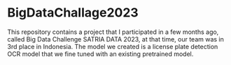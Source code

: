 # BigDataChallage2023
This repository contains a project that I participated in a few months ago, called Big Data Challenge SATRIA DATA 2023, at that time, our team was in 3rd place in Indonesia. The model we created is a license plate detection OCR model that we fine tuned with an existing pretrained model.
